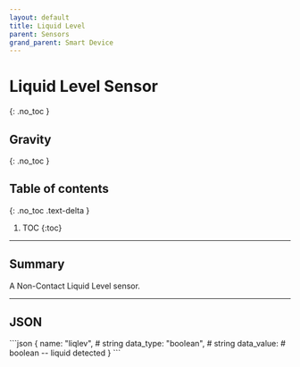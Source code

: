 ```yaml
---
layout: default
title: Liquid Level
parent: Sensors
grand_parent: Smart Device
---
```


# Liquid Level Sensor
{: .no_toc }
## Gravity
{: .no_toc }

## Table of contents
{: .no_toc .text-delta }

1. TOC
{:toc}

---

## Summary

A Non-Contact Liquid Level sensor.

---

## JSON 

<div class="code-example" markdown="1">
```json
{
  name: "liqlev",      # string
  data_type: "boolean",    # string
  data_value:       # boolean -- liquid detected
}
```
</div>